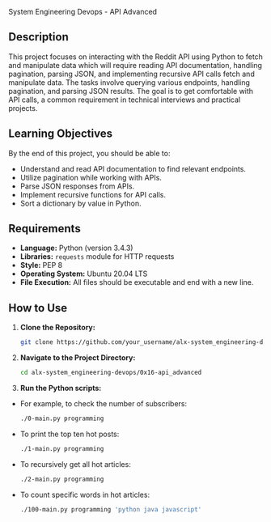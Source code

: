 System Engineering Devops - API Advanced

## Description

This project focuses on interacting with the Reddit API using Python to fetch and manipulate data which will require reading API documentation, handling pagination, parsing JSON, and implementing recursive API calls fetch and manipulate data. The tasks involve querying various endpoints, handling pagination, and parsing JSON results. The goal is to get comfortable with API calls, a common requirement in technical interviews and practical projects.

## Learning Objectives
By the end of this project, you should be able to:

- Understand and read API documentation to find relevant endpoints.
- Utilize pagination while working with APIs.
- Parse JSON responses from APIs.
- Implement recursive functions for API calls.
- Sort a dictionary by value in Python.

## Requirements
- **Language:** Python (version 3.4.3)
- **Libraries:** `requests` module for HTTP requests
- **Style:** PEP 8
- **Operating System:** Ubuntu 20.04 LTS
- **File Execution:** All files should be executable and end with a new line.


## How to Use
1. **Clone the Repository:**
   ```bash
   git clone https://github.com/your_username/alx-system_engineering-devops.git
   ```
2. **Navigate to the Project Directory:**
   ```bash
   cd alx-system_engineering-devops/0x16-api_advanced
   ```
3. **Run the Python scripts:**
- For example, to check the number of subscribers:
  ```bash
  ./0-main.py programming
  ```
- To print the top ten hot posts:
  ```bash
  ./1-main.py programming
  ```
 - To recursively get all hot articles:
   ```bash
   ./2-main.py programming
   ```
- To count specific words in hot articles:
  ```bash
  ./100-main.py programming 'python java javascript'
  ```
